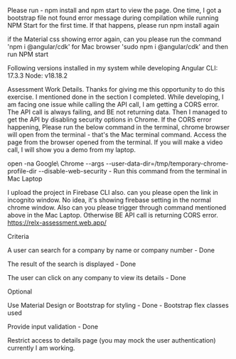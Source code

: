 Please run - npm install and npm start to view the page.
One time, I got a bootstrap file not found error message during compilation while running NPM Start for the first time. If that happens, please run npm install again

if the Material css showing error again, can you please run the command 'npm i @angular/cdk' for Mac browser 'sudo npm i @angular/cdk' and then run NPM start

Following versions installed in my system while developing
Angular CLI: 17.3.3
Node: v18.18.2


Assessment Work Details. 
Thanks for giving me this opportunity to do this exercise. I mentioned done in the section I completed. While developing, I am facing one issue while calling the API call, I am getting a CORS error. The API call is always failing, and BE not returning data. Then I managed to get the API by disabling security options in Chrome. If the CORS error happening, Please run the below command in the terminal, chrome browser will open from the terminal - that's the Mac terminal command. Access the page from the browser opened from the terminal. If you will make a video call, I will show you a demo from my laptop. 

open -na Google\ Chrome --args --user-data-dir=/tmp/temporary-chrome-profile-dir --disable-web-security - Run this command from the terminal in Mac Laptop

I upload the project in Firebase CLI also. can you please open the link in incognito window. No idea, it's showing firebase setting in the normal chrome window. Also can you please trigger through command mentioned above in the Mac Laptop. Otherwise BE API call is returning CORS error. 
https://relx-assessment.web.app/

Criteria

A user can search for a company by name or company number -
Done

The result of the search is displayed -
Done

The user can click on any company to view its details -
Done

Optional

Use Material Design or Bootstrap for styling -
Done - Bootstrap flex classes used

Provide input validation -
Done

Restrict access to details page (you may mock the user authentication)
currently I am working.
